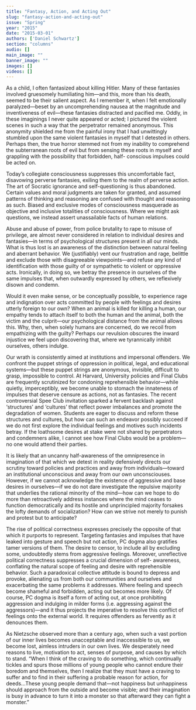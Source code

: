 ```yaml
---
title: "Fantasy, Action, and Acting Out"
slug: "fantasy-action-and-acting-out"
issue: "Spring"
year: "2015"
date: "2015-03-01"
authors: ['Daniel Schwartz']
section: "columns"
audio: []
main_image: ""
banner_image: ""
images: []
videos: []
---
```

As a child, I often fantasized about killing Hitler. Many of these fantasies involved gruesomely humiliating him—and this, more than his death, seemed to be their salient aspect. As I remember it, when I felt emotionally paralyzed—beset by an uncomprehending nausea at the magnitude and inventiveness of evil—these fantasies distracted and pacified me. Oddly, in these imaginings I never quite appeared or acted; I pictured the violent scenes in such a way that the perpetrator remained anonymous. This anonymity shielded me from the painful irony that I had unwittingly stumbled upon the same violent fantasies in myself that I detested in others. Perhaps then, the true horror stemmed not from my inability to comprehend the subterranean roots of evil but from sensing these roots in myself and grappling with the possibility that forbidden, half- conscious impulses could be acted on.

 Today’s collegiate consciousness suppresses this uncomfortable fact, disavowing perverse fantasies, exiling them to the realm of perverse action. The art of Socratic ignorance and self-questioning is thus abandoned. Certain values and moral judgments are taken for granted, and assumed patterns of thinking and reasoning are confused with thought and reasoning as such. Biased and exclusive modes of consciousness masquerade as objective and inclusive totalities of consciousness. Where we might ask questions, we instead assert unassailable facts of human relations.

 Abuse and abuse of power, from police brutality to rape to misuse of privilege, are almost never considered in relation to individual desires and fantasies—in terms of psychological structures present in all our minds. What is thus lost is an awareness of the distinction between natural feeling and aberrant behavior. We (justifiably) vent our frustration and rage, belittle and exclude those with disagreeable viewpoints—and refuse any kind of identification with those guilty of or sympathetic to violent or oppressive acts. Ironically, in doing so, we betray the presence in ourselves of the same impulses that, when outwardly expressed by others, we reflexively disown and condemn.

 Would it even make sense, or be conceptually possible, to experience rage and indignation over acts committed by people with feelings and desires utterly foreign to our own? When an animal is killed for killing a human, our empathy tends to attach itself to both the human and the animal, both the victim and the culprit—our psychological distance from the animal allows this. Why, then, when solely humans are concerned, do we recoil from empathizing with the guilty? Perhaps our revulsion obscures the inward injustice we feel upon discovering that, where we tyrannically inhibit ourselves, others indulge.

 Our wrath is consistently aimed at institutions and impersonal offenders. We confront the puppet strings of oppression in political, legal, and educational systems—but these puppet strings are anonymous, invisible, difficult to grasp, impossible to control. At Harvard, University policies and Final Clubs are frequently scrutinized for condoning reprehensible behavior—while quietly, imperceptibly, we become unable to stomach the innateness of impulses that deserve censure as actions, not as fantasies. The recent controversial Spee Club invitation sparked a fervent backlash against ‘structures’ and ‘cultures’ that reflect power imbalances and promote the degradation of women. Students are eager to discuss and reform these structures and cultures, but how can such an endeavor possibly succeed if we do not first explore the individual feelings and motives such incidents betray. If the loathsome desires at stake were not shared by perpetrators and condemners alike, I cannot see how Final Clubs would be a problem—no one would attend their parties.

 It is likely that an uncanny half-awareness of the omnipresence in imagination of that which we detest in reality defensively directs our scrutiny toward policies and practices and away from individuals—toward an institutional unconscious and away from our own unconsciouses. However, if we cannot acknowledge the existence of aggressive and base desires in ourselves—if we do not dare investigate the repulsive majority that underlies the rational minority of the mind—how can we hope to do more than retroactively address instances where the mind ceases to function democratically and its hostile and unprincipled majority forsakes the lofty demands of socialization? How can we strive not merely to punish and protest but to anticipate?

 The rise of political correctness expresses precisely the opposite of that which it purports to represent. Targeting fantasies and impulses that have leaked into gesture and speech but not action, PC dogma also gratifies tamer versions of them. The desire to censor, to include all by excluding some, undoubtedly stems from aggressive feelings. Moreover, unreflective political correctness suppresses a crucial dimension of self- awareness, conflating the natural scope of feeling and desire with reprehensible behavior. Such a paradoxical collective attitude is bound to depress and provoke, alienating us from both our communities and ourselves and exacerbating the same problems it addresses. Where feeling and speech become shameful and forbidden, acting out becomes more likely. Of course, PC dogma is itself a form of acting out, at once prohibiting aggression and indulging in milder forms (i.e. aggressing against the aggressors)—and it thus projects the imperative to resolve this conflict of feelings onto the external world. It requires offenders as fervently as it denounces them.

 As Nietzsche observed more than a century ago, when such a vast portion of our inner lives becomes unacceptable and inaccessible to us, we become lost, aimless intruders in our own lives. We desperately need reasons to live, motivation to act, senses of purpose, and causes by which to stand. “When I think of the craving to do something, which continually tickles and spurs those millions of young people who cannot endure their boredom and themselves, then I realize that they must have a craving to suffer and to find in their suffering a probable reason for action, for deeds...These young people demand that—not happiness but unhappiness should approach from the outside and become visible; and their imagination is busy in advance to turn it into a monster so that afterward they can fight a monster.”

